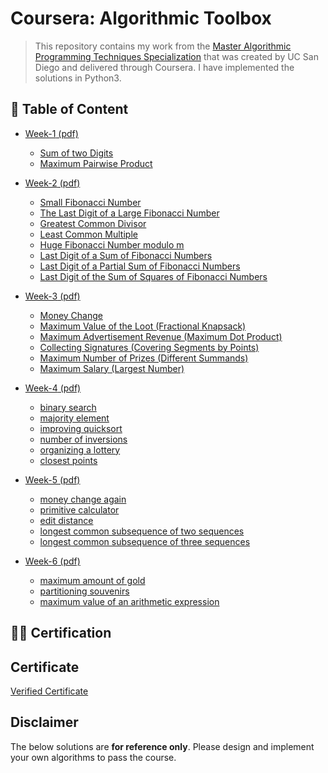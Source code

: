 # Coursera: Algorithmic Toolbox

> This repository contains my work from the [Master Algorithmic Programming Techniques Specialization](https://www.coursera.org/specializations/data-structures-algorithms) that was created by UC San Diego and delivered through Coursera. I have implemented the solutions in Python3.

## 📝 Table of Content
- [Week-1](/week1_programming_challenges)[ (pdf) ](/week1_programming_challenges/week1_programming_challenges.pdf)
  * [Sum of two Digits](/week1_programming_challenges/1_sum_of_two_digits)
  * [Maximum Pairwise Product](/week1_programming_challenges/2_maximum_pairwise_product)


- [Week-2](/week2_programming_challenges)[ (pdf) ](/week2_programming_challenges/week2_programming_challenges.pdf)
  * [Small Fibonacci Number](/week2_programming_challenges/1_fibonacci_number)
  * [The Last Digit of a Large Fibonacci Number](/week2_programming_challenges/2_last_digit_of_fibonacci_number)
  * [Greatest Common Divisor](/week2_programming_challenges/3_greatest_common_divisor)
  * [Least Common Multiple](/week2_programming_challenges/4_least_common_multiple)
  * [Huge Fibonacci Number modulo m](/week2_programming_challenges/5_fibonacci_number_again)
  * [Last Digit of a Sum of Fibonacci Numbers](/week2_programming_challenges/)
  * [Last Digit of a Partial Sum of Fibonacci Numbers](/week2_programming_challenges/)
  * [Last Digit of the Sum of Squares of Fibonacci Numbers](/week2_programming_challenges/)
  
  
- [Week-3](/week3_programming_challenges)[ (pdf) ](/week2_programming_challenges/week2_programming_challenges.pdf)
  * [Money Change](/week3_programming_challenges/1_money_change)
  * [Maximum Value of the Loot (Fractional Knapsack)](/week3_programming_challenges/2_maximum_value_of_the_loot)
  * [Maximum Advertisement Revenue (Maximum Dot Product)](/week3_programming_challenges/3_maximum_advertisement_revenue)
  * [Collecting Signatures (Covering Segments by Points)](/week3_programming_challenges/4_collecting_signatures)
  * [Maximum Number of Prizes (Different Summands)](/week3_programming_challenges/5_maximum_number_of_prizes)
  * [Maximum Salary (Largest Number)](/week3_programming_challenges/6_maximum_salary)


- [Week-4](/week4_programming_challenges)[ (pdf) ](/week4_programming_challenges/week4_divide_and_conquer.pdf)
  * [binary search](/week4_programming_challenges/1_binary_search)
  * [majority element](/week4_programming_challenges/2_majority_element)
  * [improving quicksort](/week4_programming_challenges/3_improving_quicksort)
  * [number of inversions](/week4_programming_challenges/4_number_of_inversions)
  * [organizing a lottery](https://github.com/AbdallahHemdan/Algorithmic-Toolbox-San-Diego/blob/master/week4_programming_challenges/5_organizing%20a%20lottery/organizing%20a%20lottery.cpp)
  * [closest points](https://github.com/AbdallahHemdan/Algorithmic-Toolbox-San-Diego/blob/master/week4_programming_challenges/6_Closest_Points/Closest_Points.cpp)
  
  
- [Week-5](/week5_programming_challenges)[ (pdf) ](/week5_programming_challenges/week5_dynamic_programming1.pdf)
  * [money change again](https://github.com/AbdallahHemdan/Algorithmic-Toolbox-San-Diego/blob/master/week5_programming_challenges/1_money_change_again/change_dp.cpp)
  * [primitive calculator](/week4_programming_challenges/2_majority_element)
  * [edit distance](https://github.com/AbdallahHemdan/Algorithmic-Toolbox-San-Diego/blob/master/week5_programming_challenges/3_edit_distance/edit_distance.cpp)
  * [longest common subsequence of two sequences](https://github.com/AbdallahHemdan/Algorithmic-Toolbox-San-Diego/blob/master/week5_programming_challenges/4_longest_common_subsequence_of_two_sequences/lcs2.cpp)
  * [longest common subsequence of three sequences](https://github.com/AbdallahHemdan/Algorithmic-Toolbox-San-Diego/blob/master/week5_programming_challenges/5_longest_common_subsequence_of_three_sequences/lcs3.cpp)
  
  
- [Week-6](/week6_programming_challenges)[ (pdf) ](/week6_programming_challenges/week6_dynamic_programming1.pdf)
  * [maximum amount of gold](/week6_programming_challenges/1_maximum_amount_of_gold)
  * [partitioning souvenirs](/week6_programming_challenges/2_partitioning_souvenirs)
  * [maximum value of an arithmetic expression](/week6_programming_challenges/3_maximum_value_of_an_arithmetic_expression)

## 🎉🎈 Certification 

## Certificate
[Verified Certificate](https://www.coursera.org/account/accomplishments/certificate/QK6M7MUAQBPC)

##  Disclaimer

The below solutions are **for reference only**. Please design and implement your own algorithms to pass the course.
